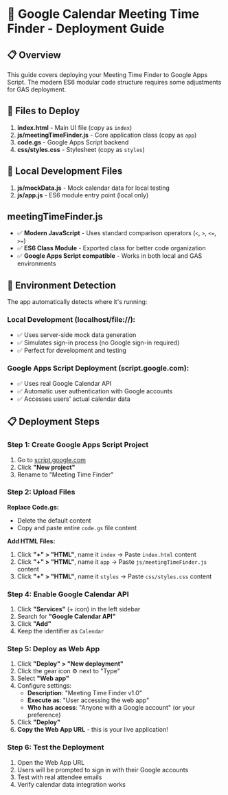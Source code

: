 # 🚀 Google Calendar Meeting Time Finder - Deployment Guide

## 📋 Overview

This guide covers deploying your Meeting Time Finder to Google Apps Script. The modern ES6 modular code structure requires some adjustments for GAS deployment.

## 📁 Files to Deploy

1. **index.html** - Main UI file (copy as `index`)
2. **js/meetingTimeFinder.js** - Core application class (copy as `app`)
3. **code.gs** - Google Apps Script backend
4. **css/styles.css** - Stylesheet (copy as `styles`)

## 📁 Local Development Files

1. **js/mockData.js** - Mock calendar data for local testing
2. **js/app.js** - ES6 module entry point (local only)

## meetingTimeFinder.js
- ✅ **Modern JavaScript** - Uses standard comparison operators (`<`, `>`, `<=`, `>=`)
- ✅ **ES6 Class Module** - Exported class for better code organization
- ✅ **Google Apps Script compatible** - Works in both local and GAS environments

## 🔧 Environment Detection

The app automatically detects where it's running:

### **Local Development (localhost/file://):**
- ✅ Uses server-side mock data generation
- ✅ Simulates sign-in process (no Google sign-in required)
- ✅ Perfect for development and testing

### **Google Apps Script Deployment (script.google.com):**
- ✅ Uses real Google Calendar API
- ✅ Automatic user authentication with Google accounts
- ✅ Accesses users' actual calendar data

## 📋 Deployment Steps

### **Step 1: Create Google Apps Script Project**
1. Go to [script.google.com](https://script.google.com)
2. Click **"New project"**
3. Rename to "Meeting Time Finder"

### **Step 2: Upload Files**

**Replace Code.gs:**
- Delete the default content
- Copy and paste entire `code.gs` file content

**Add HTML Files:**
1. Click **"+" > "HTML"**, name it `index` → Paste `index.html` content
2. Click **"+" > "HTML"**, name it `app` → Paste `js/meetingTimeFinder.js` content
3. Click **"+" > "HTML"**, name it `styles` → Paste `css/styles.css` content


### **Step 4: Enable Google Calendar API**
1. Click **"Services"** (+ icon) in the left sidebar
2. Search for **"Google Calendar API"**
3. Click **"Add"**
4. Keep the identifier as `Calendar`

### **Step 5: Deploy as Web App**
1. Click **"Deploy" > "New deployment"**
2. Click the gear icon ⚙️ next to "Type"
3. Select **"Web app"**
4. Configure settings:
   - **Description**: "Meeting Time Finder v1.0"
   - **Execute as**: "User accessing the web app"
   - **Who has access**: "Anyone with a Google account" (or your preference)
5. Click **"Deploy"**
6. **Copy the Web App URL** - this is your live application!

### **Step 6: Test the Deployment**
1. Open the Web App URL
2. Users will be prompted to sign in with their Google accounts
3. Test with real attendee emails
4. Verify calendar data integration works


